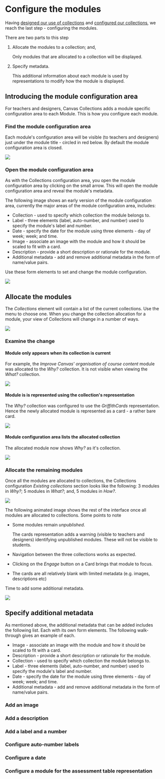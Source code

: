 # Configure the modules

Having [designed our use of collections](./design.md) and [configured our collections](./configure-collections.md), we reach the last step - configuring the modules.

There are two parts to this step

1. Allocate the modules to a collection; and,

    Only modules that are allocated to a collection will be displayed.
  
2. Specify metadata.

    This additional information about each module is used by representations to modify how the module is displayed.

## Introducing the module configuration area

For teachers and designers, Canvas Collections adds a module specific configuration area to each Module. This is how you configure each module.

### Find the module configuration area

Each module's configuration area will be visible (to teachers and designers) just under the module title - circled in red below. By default the module configuration area is closed.

![](pics/findModuleConfig.png)  

### Open the module configuration area

As with the Collections configuration area, you open the module configuration area by clicking on the small arrow. This will open the module configuration area and reveal the module's metadata.

The following image shows an early version of the module configuration area, currently the major areas of the module configuration area, includes:

- Collection - used to specify which collection the module belongs to.
- Label - three elements (label, auto-number, and number) used to specify the module's label and number.
- Date - specify the date for the module using three elements - day of week; week; and time.
- Image - associate an image with the module and how it should be scaled to fit with a card.
- Description - provide a short description or rationale for the module.
- Additional metadata - add and remove additional metadata in the form of name/value pairs.

Use these form elements to set and change the module configuration.

![](pics/emptyModuleConfig.png)  

## Allocate the modules

The _Collections_ element will contain a list of the current collections. Use the menu to choose one.  When you change the collection allocation for a module, your view of Collections will change in a number of ways.

![](pics/allocateModule.png)  

### Examine the change

#### Module only appears when its collection is current

For example, the _Improve Canvas' organisation of course content_ module was allocated to the _Why?_ collection.  It is not visible when viewing the _What?_ collection.

![](pics/noModuleCollectionCurrent.png)  

#### Module is is represented using the collection's representation

The _Why?_ collection was configured to use the _GriffithCards_ representation. Hence the newly allocated module is represented as a card - a rather bare card.

![](pics/oneModuleCurrentCOllection.png)  

#### Module configuration area lists the allocated collection

The allocated module now shows _Why?_ as it's collection.

![](pics/moduleConfigAllocatd.png)  


### Allocate the remaining modules

Once all the modules are allocated to collections, the Collections configuration _Existing collections_ section looks like the following: 3 modules in _Why?_; 5 modules in _What?_; and, 5 modules in _How?_.

![](pics/allAllocatedCollections.png)  

The following animated image shows the rest of the interface once all modules are allocated to collections. Some points to note

- Some modules remain _unpublished_.

    The cards representation adds a warning (visible to teachers and designers) identifying unpublished modules. These will not be visible to students.

- Navigation between the three collections works as expected.
- Clicking on the _Engage_ button on a Card brings that module to focus.
- The cards are all relatively blank with limited metadata (e.g. images, descriptions etc)

Time to add some additional metadata.


![](pics/allModulesAllocatedAnimated.gif)


## Specify additional metadata

As mentioned above, the additional metadata that can be added includes the following list. Each with its own form elements. The following walk-through gives an example of each.
- Image - associate an image with the module and how it should be scaled to fit with a card.
- Description - provide a short description or rationale for the module.
- Collection - used to specify which collection the module belongs to.
- Label - three elements (label, auto-number, and number) used to specify the module's label and number.
- Date - specify the date for the module using three elements - day of week; week; and time.
- Additional metadata - add and remove additional metadata in the form of name/value pairs.

### Add an image


### Add a description


### Add a label and a number


### Configure auto-number labels


### Configure a date


### Configure a module for the assessment table representation